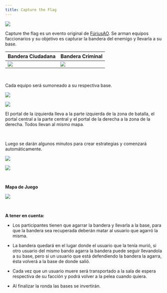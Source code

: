 ```yaml
---
title: Capture the Flag
---
```


![](images/capture/capturetheflag.png)


Capture the flag es un evento original de [FúriusAO](www.furiusao.com.ar). Se arman equipos faccionarios y su objetivo es capturar la bandera del enemigo y llevarla a su base.

| **Bandera Ciudadana** | **Bandera Criminal** |
| ---- | ----- |
| ![](images/capture/BanderaCiuda.jpg) | ![](images/capture/BanderaCrimi.jpg) |

<br />

Cada equipo será sumoneado a su respectiva base.

![](images/capture/3.png)


![](images/capture/4.png)

El portal de la izquierda lleva a la parte izquierda de la zona de batalla, el portal central a la parte central y el portal de la derecha a la zona de la derecha. Todos llevan al mismo mapa.

<br />

Luego se darán algunos minutos para crear estrategias y comenzará automáticamente.

![](images/capture/nuevabaseciuda.png)


![](images/capture/nuevabasecrimi.png)

<br />

**Mapa de Juego**

![](images/capture/mapa1.bmp)

<br />

**A tener en cuenta:**

- Los participantes tienen que agarrar la bandera y llevarla a la base, para que la bandera sea recuperada deberán matar al usuario que agarró la misma.

- La bandera quedará en el lugar donde el usuario que la tenía murió, si otro usuario del mismo bando agarra la bandera puede seguir llevandola a su base, pero si un usuario que está defendiendo la bandera la agarra, ésta volverá a la base de donde salió.

- Cada vez que un usuario muere será transportado a la sala de espera respectiva de su facción y podrá volver a la pelea cuando quiera.  

- Al finalizar la ronda las bases se invertirán.
